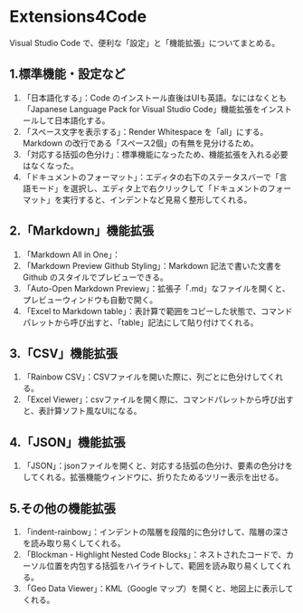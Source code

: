 # Extensions4Code
Visual Studio Code で、便利な「設定」と「機能拡張」についてまとめる。  
  
## 1.標準機能・設定など
1. 「日本語化する」：Code のインストール直後はUIも英語。なにはなくとも「Japanese Language Pack for Visual Studio Code」機能拡張をインストールして日本語化する。
2. 「スペース文字を表示する」：Render Whitespace を「all」にする。Markdown の改行である「スペース2個」の有無を見分けるため。
3. 「対応する括弧の色分け」：標準機能になったため、機能拡張を入れる必要はなくなった。
4. 「ドキュメントのフォーマット」：エディタの右下のステータスバーで「言語モード」を選択し、エディタ上で右クリックして「ドキュメントのフォーマット」を実行すると、インデントなど見易く整形してくれる。

## 2.「Markdown」機能拡張
1. 「Markdown All in One」：
2. 「Markdown Preview Github Styling」：Markdown 記法で書いた文書をGithub のスタイルでプレビューできる。
3. 「Auto-Open Markdown Preview」：拡張子「.md」なファイルを開くと、プレビューウィンドウも自動で開く。
4. 「Excel to Markdown table」：表計算で範囲をコピーした状態で、コマンドパレットから呼び出すと、「table」記法にして貼り付けてくれる。
  
## 3.「CSV」機能拡張
1. 「Rainbow CSV」：CSVファイルを開いた際に、列ごとに色分けしてくれる。
2. 「Excel Viewer」：csvファイルを開く際に、コマンドパレットから呼び出すと、表計算ソフト風なUIになる。

## 4.「JSON」機能拡張
1. 「JSON」：jsonファイルを開くと、対応する括弧の色分け、要素の色分けをしてくれる。拡張機能ウィンドウに、折りたためるツリー表示を出せる。

## 5.その他の機能拡張
1. 「indent-rainbow」：インデントの階層を段階的に色分けして、階層の深さを読み取り易くしてくれる。
2. 「Blockman - Highlight Nested Code Blocks」：ネストされたコードで、カーソル位置を内包する括弧をハイライトして、範囲を読み取り易くしてくれる。
3. 「Geo Data Viewer」：KML（Google マップ）を開くと、地図上に表示してくれる。